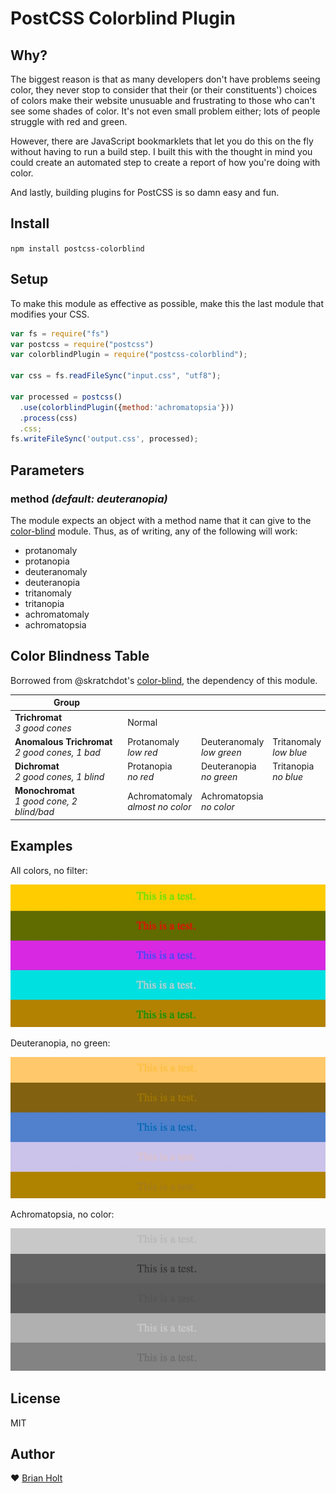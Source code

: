 # PostCSS Colorblind Plugin

## Why?

The biggest reason is that as many developers don't have problems seeing color, they never stop to consider that their (or their constituents') choices of colors make their website unusuable and frustrating to those who can't see some shades of color. It's not even small problem either; lots of people struggle with red and green.

However, there are JavaScript bookmarklets that let you do this on the fly without having to run a build step. I built this with the thought in mind you could create an automated step to create a report of how you're doing with color.

And lastly, building plugins for PostCSS is so damn easy and fun.

## Install

`npm install postcss-colorblind`

## Setup

To make this module as effective as possible, make this the last module that modifies your CSS.

```javascript
var fs = require("fs")
var postcss = require("postcss")
var colorblindPlugin = require("postcss-colorblind");

var css = fs.readFileSync("input.css", "utf8");

var processed = postcss()
  .use(colorblindPlugin({method:'achromatopsia'}))
  .process(css)
  .css;
fs.writeFileSync('output.css', processed);
```

## Parameters

### method _(default: deuteranopia)_

The module expects an object with a method name that it can give to the [color-blind](https://github.com/skratchdot/color-blind) module. Thus, as of writing, any of the following will work:

- protanomaly
- protanopia
- deuteranomaly
- deuteranopia
- tritanomaly
- tritanopia
- achromatomaly
- achromatopsia

## Color Blindness Table

Borrowed from @skratchdot's [color-blind](https://github.com/skratchdot/color-blind), the dependency of this module.

|                    Group                           |                                    |                             |                          |
|----------------------------------------------------|------------------------------------|-----------------------------|--------------------------|
| **Trichromat**<br/>*3 good cones*                  |Normal                              |                             |                          |
| **Anomalous Trichromat**<br/>*2 good cones, 1 bad* |Protanomaly<br/>*low red*           |Deuteranomaly<br/>*low green*|Tritanomaly<br/>*low blue*|
| **Dichromat**<br/>*2 good cones, 1 blind*          |Protanopia<br/>*no red*             |Deuteranopia<br/>*no green*  |Tritanopia <br/>*no blue* |
| **Monochromat**<br/>*1 good cone, 2 blind/bad*     |Achromatomaly<br />*almost no color*|Achromatopsia<br/>*no color* |                          |

## Examples

All colors, no filter:

![All colors](img/all.jpg)

Deuteranopia, no green:

![Deuteranopia](img/deuteranopia.jpg)

Achromatopsia, no color:

![Achromatopsia](img/achromatopsia.jpg)

## License

MIT

## Author

:heart: [Brian Holt](http://twitter.com/holtbt)
